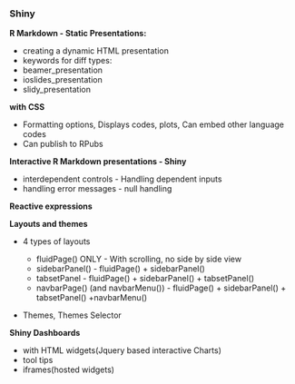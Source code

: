 ### Shiny
__R Markdown - Static Presentations:__
- creating a dynamic HTML presentation
- keywords for diff types:
- beamer_presentation
- ioslides_presentation
- slidy_presentation

__with CSS__
- Formatting options, Displays codes, plots, Can embed other language codes
- Can publish to RPubs

__Interactive R Markdown presentations - Shiny__

- interdependent controls - Handling dependent inputs
- handling error messages - null handling

__Reactive expressions__

__Layouts and themes__
- 4 types of layouts
	- fluidPage() ONLY - With scrolling, no side by side view
	- sidebarPanel() - fluidPage() + sidebarPanel()
	- tabsetPanel - fluidPage() + sidebarPanel() + tabsetPanel()
	- navbarPage() (and navbarMenu()) - fluidPage() + sidebarPanel() + tabsetPanel() +navbarMenu()
	 
- Themes, Themes Selector

__Shiny Dashboards__
- with HTML widgets(Jquery based interactive Charts)
- tool tips
- iframes(hosted widgets)

